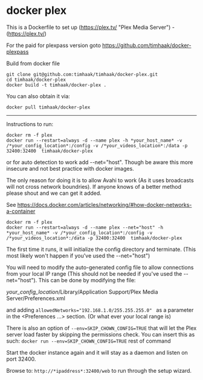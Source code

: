 # docker plex

This is a Dockerfile to set up (https://plex.tv/ "Plex Media Server") - (https://plex.tv/)

For the paid for plexpass version goto https://github.com/timhaak/docker-plexpass

Build from docker file

```
git clone git@github.com:timhaak/timhaak/docker-plex.git
cd timhaak/docker-plex
docker build -t timhaak/docker-plex .
```

You can also obtain it via:

```
docker pull timhaak/docker-plex
```

---
Instructions to run:

```
docker rm -f plex
docker run --restart=always -d --name plex -h *your_host_name* -v /*your_config_location*:/config -v /*your_videos_location*:/data -p 32400:32400  timhaak/docker-plex
```
or for auto detection to work add --net="host". Though be aware this more insecure and not best practice with docker images.

The only reason for doing it is to allow Avahi to work (As it uses broadcasts will not cross network boundries). If anyone knows of a better method please shout and we can get it added.

See https://docs.docker.com/articles/networking/#how-docker-networks-a-container

```
docker rm -f plex
docker run --restart=always -d --name plex --net="host" -h *your_host_name* -v /*your_config_location*:/config -v /*your_videos_location*:/data -p 32400:32400  timhaak/docker-plex
```

The first time it runs, it will initialize the config directory and terminate. (This most likely won't happen if you've used the --net="host")

You will need to modify the auto-generated config file to allow connections from your local IP range (This should not be needed if you've used the --net="host"). This can be done by modifying the file:

*your_config_location*/Library/Application Support/Plex Media Server/Preferences.xml

and adding ```allowedNetworks="192.168.1.0/255.255.255.0" ``` as a parameter in the <Preferences ...> section. (Or what ever your local range is)

There is also an option of ```--env=SKIP_CHOWN_CONFIG=TRUE``` that will let the Plex server load faster by skipping the permissions check. You can insert this as such: ```docker run --env=SKIP_CHOWN_CONFIG=TRUE``` rest of command

Start the docker instance again and it will stay as a daemon and listen on port 32400.

Browse to: ```http://*ipaddress*:32400/web``` to run through the setup wizard.
